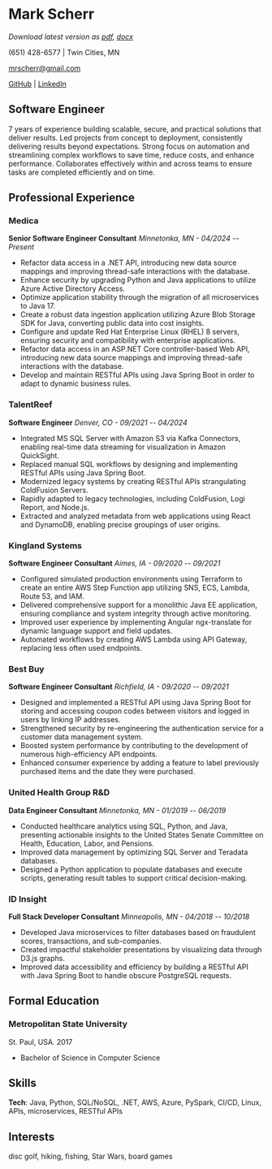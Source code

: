 # Mark Scherr

*Download latest version as [pdf](https://github.com/MarkScherr/cv/raw/main/latest-output/cv_markscherr.pdf), [docx](https://github.com/MarkScherr/cv/raw/main/latest-output/cv_markscherr.docx)*

(651) 428-6577 \| Twin Cities, MN

<mrscherr@gmail.com>

[GitHub](https://www.github.com/MarkScherr)
\| [LinkedIn](https://www.linkedin.com/in/mark-scherr)

## Software Engineer

7 years of experience building scalable, secure, and practical solutions that deliver results. Led projects from concept to deployment, consistently delivering results beyond expectations. Strong focus on automation and streamlining complex workflows to save time, reduce costs, and enhance performance. Collaborates effectively within and across teams to ensure tasks are completed efficiently and on time.


## Professional Experience

### Medica 

**Senior Software Engineer Consultant** *Minnetonka, MN - 04/2024 -- Present*

-   Refactor data access in a .NET API, introducing new data source mappings and improving thread-safe interactions with the database. 
-   Enhance security by upgrading Python and Java applications to utilize Azure Active Directory Access.
-   Optimize application stability through the migration of all microservices to Java 17.
-   Create a robust data ingestion application utilizing Azure Blob Storage SDK for Java, converting public data into cost insights.
-   Configure and update Red Hat Enterprise Linux (RHEL) 8 servers, ensuring security and compatibility with enterprise applications. 
-   Refactor data access in an ASP.NET Core controller-based Web API, introducing new data source mappings and improving thread-safe interactions with the database. 
-   Develop and maintain RESTful APIs using Java Spring Boot in order to adapt to dynamic business rules.


### TalentReef

**Software Engineer** *Denver, CO - 09/2021 -- 04/2024*

-   Integrated MS SQL Server with Amazon S3 via Kafka Connectors, enabling real-time data streaming for visualization in Amazon QuickSight.
-   Replaced manual SQL workflows by designing and implementing RESTful APIs using Java Spring Boot.
-   Modernized legacy systems by creating RESTful APIs strangulating ColdFusion Servers.
-   Rapidly adapted to legacy technologies, including ColdFusion, Logi Report, and Node.js.
-   Extracted and analyzed metadata from web applications using React and DynamoDB, enabling precise groupings of user origins.


### Kingland Systems

**Software Engineer Consultant** *Aimes, IA - 09/2020 -- 09/2021*

-   Configured simulated production environments using Terraform to create an entire AWS Step Function app utilizing SNS, ECS, Lambda, Route 53, and IAM.
-   Delivered comprehensive support for a monolithic Java EE application, ensuring compliance and system integrity through active monitoring.
-   Improved user experience by implementing Angular ngx-translate for dynamic language support and field updates.
-   Automated workflows by creating AWS Lambda using API Gateway, replacing less often used endpoints.


### Best Buy

**Software Engineer Consultant** *Richfield, IA - 09/2020 -- 09/2021*

-   Designed and implemented a RESTful API using Java Spring Boot for storing and accessing coupon codes between visitors and logged in users by linking IP addresses.
-   Strengthened security by re-engineering the authentication service for a customer data management system.
-   Boosted system performance by contributing to the development of numerous high-efficiency API endpoints.
-   Enhanced consumer experience by adding a feature to label previously purchased items and the date they were purchased.


### United Health Group R&D

**Data Engineer Consultant** *Minnetonka, MN - 01/2019 -- 06/2019*

-   Conducted healthcare analytics using SQL, Python, and Java, presenting actionable insights to the United States Senate Committee on Health, Education, Labor, and Pensions.
-   Improved data management by optimizing SQL Server and Teradata databases.
-   Designed a Python application to populate databases and execute scripts, generating result tables to support critical decision-making.


### ID Insight

**Full Stack Developer Consultant** *Minneapolis, MN - 04/2018 -- 10/2018*

-   Developed Java microservices to filter databases based on fraudulent scores, transactions, and sub-companies.
-   Created impactful stakeholder presentations by visualizing data through D3.js graphs.
-   Improved data accessibility and efficiency by building a RESTful API with Java Spring Boot to handle obscure PostgreSQL requests.

## Formal Education

### Metropolitan State University

St. Paul, USA. 2017

-   Bachelor of Science in Computer Science

## Skills

**Tech**: Java, Python, SQL/NoSQL, .NET, AWS, Azure, PySpark, CI/CD, Linux, APIs, microservices, RESTful APIs 

## Interests
disc golf, hiking, fishing, Star Wars, board games
